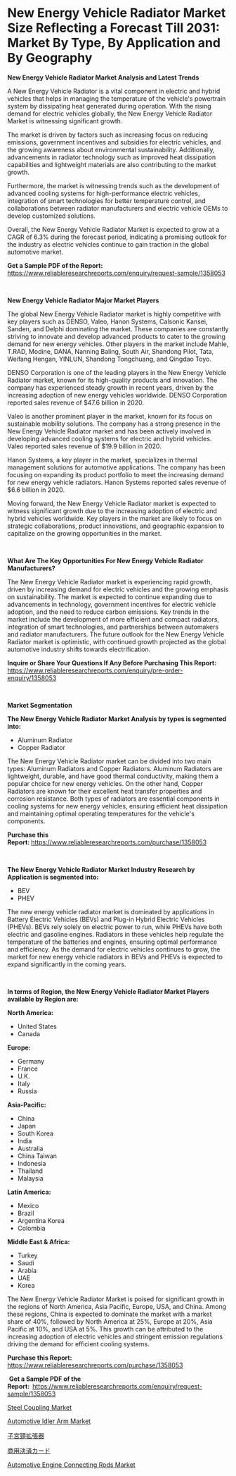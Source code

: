 <p><h1>New Energy Vehicle Radiator Market Size Reflecting a Forecast Till 2031: Market By Type, By Application and By Geography</h1></p><p><strong>New Energy Vehicle Radiator Market Analysis and Latest Trends</strong></p>
<p><p>A New Energy Vehicle Radiator is a vital component in electric and hybrid vehicles that helps in managing the temperature of the vehicle's powertrain system by dissipating heat generated during operation. With the rising demand for electric vehicles globally, the New Energy Vehicle Radiator Market is witnessing significant growth.</p><p>The market is driven by factors such as increasing focus on reducing emissions, government incentives and subsidies for electric vehicles, and the growing awareness about environmental sustainability. Additionally, advancements in radiator technology such as improved heat dissipation capabilities and lightweight materials are also contributing to the market growth.</p><p>Furthermore, the market is witnessing trends such as the development of advanced cooling systems for high-performance electric vehicles, integration of smart technologies for better temperature control, and collaborations between radiator manufacturers and electric vehicle OEMs to develop customized solutions.</p><p>Overall, the New Energy Vehicle Radiator Market is expected to grow at a CAGR of 6.3% during the forecast period, indicating a promising outlook for the industry as electric vehicles continue to gain traction in the global automotive market.</p></p>
<p><strong>Get a Sample PDF of the Report:&nbsp;</strong> <a href="https://www.reliableresearchreports.com/enquiry/request-sample/1358053">https://www.reliableresearchreports.com/enquiry/request-sample/1358053</a></p>
<p>&nbsp;</p>
<p><strong>New Energy Vehicle Radiator Major Market Players</strong></p>
<p><p>The global New Energy Vehicle Radiator market is highly competitive with key players such as DENSO, Valeo, Hanon Systems, Calsonic Kansei, Sanden, and Delphi dominating the market. These companies are constantly striving to innovate and develop advanced products to cater to the growing demand for new energy vehicles. Other players in the market include Mahle, T.RAD, Modine, DANA, Nanning Baling, South Air, Shandong Pilot, Tata, Weifang Hengan, YINLUN, Shandong Tongchuang, and Qingdao Toyo.</p><p>DENSO Corporation is one of the leading players in the New Energy Vehicle Radiator market, known for its high-quality products and innovation. The company has experienced steady growth in recent years, driven by the increasing adoption of new energy vehicles worldwide. DENSO Corporation reported sales revenue of $47.6 billion in 2020.</p><p>Valeo is another prominent player in the market, known for its focus on sustainable mobility solutions. The company has a strong presence in the New Energy Vehicle Radiator market and has been actively involved in developing advanced cooling systems for electric and hybrid vehicles. Valeo reported sales revenue of $19.9 billion in 2020.</p><p>Hanon Systems, a key player in the market, specializes in thermal management solutions for automotive applications. The company has been focusing on expanding its product portfolio to meet the increasing demand for new energy vehicle radiators. Hanon Systems reported sales revenue of $6.6 billion in 2020.</p><p>Moving forward, the New Energy Vehicle Radiator market is expected to witness significant growth due to the increasing adoption of electric and hybrid vehicles worldwide. Key players in the market are likely to focus on strategic collaborations, product innovations, and geographic expansion to capitalize on the growing opportunities in the market.</p></p>
<p>&nbsp;</p>
<p><strong>What Are The Key Opportunities For New Energy Vehicle Radiator Manufacturers?</strong></p>
<p><p>The New Energy Vehicle Radiator market is experiencing rapid growth, driven by increasing demand for electric vehicles and the growing emphasis on sustainability. The market is expected to continue expanding due to advancements in technology, government incentives for electric vehicle adoption, and the need to reduce carbon emissions. Key trends in the market include the development of more efficient and compact radiators, integration of smart technologies, and partnerships between automakers and radiator manufacturers. The future outlook for the New Energy Vehicle Radiator market is optimistic, with continued growth projected as the global automotive industry shifts towards electrification.</p></p>
<p><strong>Inquire or Share Your Questions If Any Before Purchasing This Report:</strong> <a href="https://www.reliableresearchreports.com/enquiry/pre-order-enquiry/1358053">https://www.reliableresearchreports.com/enquiry/pre-order-enquiry/1358053</a></p>
<p>&nbsp;</p>
<p><strong>Market Segmentation</strong></p>
<p><strong>The New Energy Vehicle Radiator Market Analysis by types is segmented into:</strong></p>
<p><ul><li>Aluminum Radiator</li><li>Copper Radiator</li></ul></p>
<p><p>The New Energy Vehicle Radiator market can be divided into two main types: Aluminum Radiators and Copper Radiators. Aluminum Radiators are lightweight, durable, and have good thermal conductivity, making them a popular choice for new energy vehicles. On the other hand, Copper Radiators are known for their excellent heat transfer properties and corrosion resistance. Both types of radiators are essential components in cooling systems for new energy vehicles, ensuring efficient heat dissipation and maintaining optimal operating temperatures for the vehicle's components.</p></p>
<p><strong>Purchase this Report:&nbsp;</strong><a href="https://www.reliableresearchreports.com/purchase/1358053">https://www.reliableresearchreports.com/purchase/1358053</a></p>
<p>&nbsp;</p>
<p><strong>The New Energy Vehicle Radiator Market Industry Research by Application is segmented into:</strong></p>
<p><ul><li>BEV</li><li>PHEV</li></ul></p>
<p><p>The new energy vehicle radiator market is dominated by applications in Battery Electric Vehicles (BEVs) and Plug-in Hybrid Electric Vehicles (PHEVs). BEVs rely solely on electric power to run, while PHEVs have both electric and gasoline engines. Radiators in these vehicles help regulate the temperature of the batteries and engines, ensuring optimal performance and efficiency. As the demand for electric vehicles continues to grow, the market for new energy vehicle radiators in BEVs and PHEVs is expected to expand significantly in the coming years.</p></p>
<p>&nbsp;</p>
<p><strong>In terms of Region, the New Energy Vehicle Radiator Market Players available by Region are:</strong></p>
<p>
    <p> <strong> North America: </strong>
        <ul>
            <li>United States</li>
            <li>Canada</li>
        </ul>
        </p> 
    <p> <strong> Europe: </strong>
        <ul>
            <li>Germany</li>
            <li>France</li>
            <li>U.K.</li>
            <li>Italy</li>
            <li>Russia</li>
        </ul>
        </p> 
    <p> <strong> Asia-Pacific: </strong>
        <ul>
            <li>China</li>
            <li>Japan</li>
            <li>South Korea</li>
            <li>India</li>
            <li>Australia</li>
            <li>China Taiwan</li>
            <li>Indonesia</li>
            <li>Thailand</li>
            <li>Malaysia</li>
        </ul>
        </p> 
    <p> <strong> Latin America: </strong>
        <ul>
            <li>Mexico</li>
            <li>Brazil</li>
            <li>Argentina Korea</li>
            <li>Colombia</li>
        </ul>
        </p> 
    <p> <strong> Middle East & Africa: </strong>
        <ul>
            <li>Turkey</li>
            <li>Saudi</li>
            <li>Arabia</li>
            <li>UAE</li>
            <li>Korea</li>
        </ul>
    </p>
    </p>
<p><p>The New Energy Vehicle Radiator Market is poised for significant growth in the regions of North America, Asia Pacific, Europe, USA, and China. Among these regions, China is expected to dominate the market with a market share of 40%, followed by North America at 25%, Europe at 20%, Asia Pacific at 10%, and USA at 5%. This growth can be attributed to the increasing adoption of electric vehicles and stringent emission regulations driving the demand for efficient cooling systems.</p></p>
<p><strong>Purchase this Report: </strong><a href="https://www.reliableresearchreports.com/purchase/1358053">https://www.reliableresearchreports.com/purchase/1358053</a></p>
<p>&nbsp;<strong>Get a Sample PDF of the Report:&nbsp;&nbsp;</strong><a href="https://www.reliableresearchreports.com/enquiry/request-sample/1358053">https://www.reliableresearchreports.com/enquiry/request-sample/1358053</a></p>
<p><strong></strong></p>
<p><p><a href="https://spotless-saver-8fd.notion.site/Steel-Coupling-Market-Insights-Market-Players-and-Forecast-Till-2031-0b11720e24914f349c0115c931bcc8b7">Steel Coupling Market</a></p><p><a href="https://cautious-neon-760.notion.site/Automotive-Idler-Arm-Market-with-the-goal-of-estimating-the-market-size-and-future-growth-potential--612d0059b77f4600a060e057c75a8bd0">Automotive Idler Arm Market</a></p><p><a href="https://medium.com/@soamybahemax/%E5%AD%90%E5%AE%AE%E9%A0%9A%E6%8B%A1%E5%BC%B5%E5%99%A8%E5%B8%82%E5%A0%B4-%E7%A8%AE%E9%A1%9E-%E7%94%A8%E9%80%94-%E5%9C%B0%E7%90%86%E3%81%AB%E3%82%88%E3%82%8B%E5%8C%85%E6%8B%AC%E7%9A%84%E8%A9%95%E4%BE%A1-93ceb51904ec">子宮頸拡張器</a></p><p><a href="https://medium.com/@soamybahemax/%E5%95%86%E6%A5%AD%E6%94%AF%E6%89%95%E3%81%84%E3%82%AB%E3%83%BC%E3%83%89%E5%B8%82%E5%A0%B4-%E5%B8%82%E5%A0%B4%E3%82%B7%E3%82%A7%E3%82%A2-%E5%B8%82%E5%A0%B4%E3%83%88%E3%83%AC%E3%83%B3%E3%83%89-%E3%81%8A%E3%82%88%E3%81%B3%E5%B0%86%E6%9D%A5%E3%81%AE%E6%88%90%E9%95%B7%E3%82%92%E6%8E%A2%E3%82%8B-06e637b42020">商用決済カード</a></p><p><a href="https://github.com/kosella/Market-Research-Report-List-2/blob/main/automotive-engine-connecting-rods-market.md">Automotive Engine Connecting Rods Market</a></p></p>